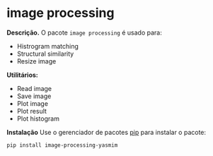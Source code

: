 # image processing

**Descrição.**
O pacote `image processing` é usado para:
* Histrogram matching
* Structural similarity
* Resize image

**Utilitários:**
* Read image
* Save image
* Plot image
* Plot result
* Plot histogram

**Instalação**
Use o gerenciador de pacotes [pip](https://pip.pypa.io/en/stable/) para instalar o pacote:

```bash
pip install image-processing-yasmim



